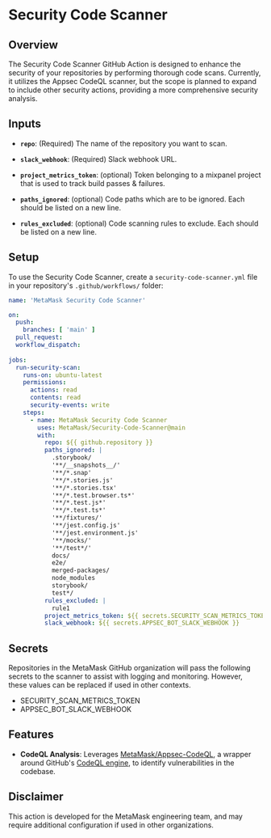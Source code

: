# Security Code Scanner

## Overview

The Security Code Scanner GitHub Action is designed to enhance the security of your repositories by
performing thorough code scans. Currently, it utilizes the Appsec CodeQL scanner,
but the scope is planned to expand to include other security actions,
providing a more comprehensive security analysis.

## Inputs

- **`repo`**: (Required) The name of the repository you want to scan.
- **`slack_webhook`**: (Required) Slack webhook URL.

- **`project_metrics_token`**: (optional) Token belonging to a mixpanel project that is used to track build passes & failures.
- **`paths_ignored`**: (optional) Code paths which are to be ignored. Each should be listed on a new line.
- **`rules_excluded`**: (optional) Code scanning rules to exclude. Each should be listed on a new line.

## Setup

To use the Security Code Scanner, create a `security-code-scanner.yml` file in your repository's `.github/workflows/` folder:

```yaml
name: 'MetaMask Security Code Scanner'

on:
  push:
    branches: [ 'main' ]
  pull_request:
  workflow_dispatch:
  
jobs:
  run-security-scan:
    runs-on: ubuntu-latest
    permissions:
      actions: read
      contents: read
      security-events: write
    steps:   
      - name: MetaMask Security Code Scanner
        uses: MetaMask/Security-Code-Scanner@main
        with:
          repo: ${{ github.repository }}
          paths_ignored: |
            .storybook/
            '**/__snapshots__/'
            '**/*.snap'
            '**/*.stories.js'
            '**/*.stories.tsx'
            '**/*.test.browser.ts*'
            '**/*.test.js*'
            '**/*.test.ts*'
            '**/fixtures/'
            '**/jest.config.js'
            '**/jest.environment.js'
            '**/mocks/'
            '**/test*/'
            docs/
            e2e/
            merged-packages/
            node_modules
            storybook/
            test*/
          rules_excluded: |
            rule1
          project_metrics_token: ${{ secrets.SECURITY_SCAN_METRICS_TOKEN }}
          slack_webhook: ${{ secrets.APPSEC_BOT_SLACK_WEBHOOK }}
```


## Secrets

Repositories in the MetaMask GitHub organization will pass the following secrets to the scanner to assist with logging and monitoring. However, these values can be replaced if used in other contexts.

- SECURITY_SCAN_METRICS_TOKEN
- APPSEC_BOT_SLACK_WEBHOOK

## Features

- **CodeQL Analysis**: Leverages [MetaMask/Appsec-CodeQL](https://github.com/MetaMask/codeql-action), a wrapper around GitHub's [CodeQL engine](https://codeql.github.com/), to identify vulnerabilities in the codebase.

## Disclaimer

This action is developed for the MetaMask engineering team, and may require additional configuration if used in other organizations.
